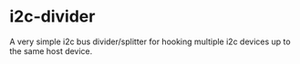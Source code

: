 # i2c-divider
 A very simple i2c bus divider/splitter for hooking multiple i2c devices up to the same host device.
